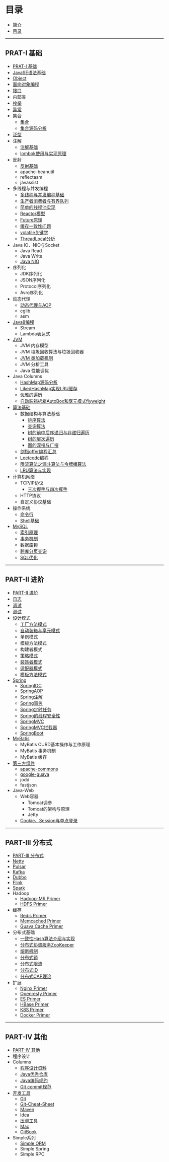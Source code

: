 # 目录

* [简介](README.md)
* [目录](CONTENT.md)


---


## PRAT-I 基础
* [PRAT-I 基础](part-1-base/README.md)
* [JavaSE语法基础](part-1-base/java-base/java-base-lang/java-lang.md)
* [Object](part-1-base/java-base/java-base-lang/java-object.md)
* [面向对象编程](part-1-base/java-base/java-base-lang/java-oop.md)
* [接口](part-1-base/java-base/java-base-interface/java-interface.md)
* [内部类](part-1-base/java-base/java-base-inner-class/java-inner-class.md)
* [枚举](part-1-base/java-base/java-base-enum/java-enum.md)
* [异常](part-1-base/java-base/java-base-exception/java-exception.md)
* 集合
    * [集合](part-1-base/java-base/java-base-collection/java-collection.md)
    * [集合源码分析](part-1-base/java-base/java-base-collection/java-collection-source-analysis.md)
* [泛型](part-1-base/java-base/java-base-generic/java-generic.md)
* 注解
    * [注解基础](part-1-base/java-base/java-base-annotation/java-annotation.md)
    * [lombok使用与实现原理](part-1-base/java-base/java-base-annotation/lombok使用与实现原理.md)
* 反射
    * [反射基础](part-1-base/java-base/java-base-reflect/java-reflect.md)
    * apache-beanutil
    * reflectasm
    * javassist
* 多线程与并发编程
    * [多线程与并发编程基础](part-1-base/java-base/java-base-multithread-concurrency/java-multithread-concurrency.md)
    * [生产者消费者与有界队列](part-1-base/java-base/java-base-multithread-concurrency/生产者消费者与有界队列.md)
    * [简单的线程池实现](part-1-base/java-base/java-base-multithread-concurrency/简单的线程池实现.md)
    * [Reactor模型](part-1-base/java-base/java-base-multithread-concurrency/Reactor模型.md)
    * [Future原理](part-1-base/java-base/java-base-multithread-concurrency/Future原理.md)
    * [缓存一致性问题](part-1-base/java-base/java-base-multithread-concurrency/缓存一致性.md)
    * [volatile关键字](part-1-base/java-base/java-base-multithread-concurrency/volatile关键字.md)
    * [ThreadLocal分析](part-1-base/java-base/java-base-multithread-concurrency/ThreadLocal分析.md)
* Java IO、NIO与Socket
    * Java Read
    * Java Write
    * [Java NIO](part-1-base/java-base/java-base-nio/java-nio.md)
* 序列化
    * JDK序列化
    * JSON序列化
    * Protocol序列化
    * Avro序列化
* 动态代理
    * [动态代理与AOP](part-1-base/java-base/java-base-proxy/动态代理与AOP.md)
    * cglib
    * asm
* [Java8编程](part-1-base/java8/README.md)
    * Stream
    * Lambda表达式
* [JVM](part-1-base/java-jvm/README.md)
    * JVM 内存模型
    * JVM 垃圾回收算法与垃圾回收器
    * [JVM 类加载机制](part-1-base/java-jvm/JVM类加载机制.md)
    * JVM 分析工具
    * Java 性能调优
* Java Columns
    * [HashMap源码分析](part-1-base/java-base/java-base-columns/HashMap源码分析.md)
    * [LikedHashMap实现LRU缓存](part-1-base/java-base/java-base-columns/LinkedHashMap实现LRU缓存.md)
    * [优雅的遍历](part-1-base/java-base/java-base-columns/优雅的遍历.md)
    * [自动装箱拆箱AutoBox和享元模式flyweight](part-1-base/java-base/java-base-columns/自动装箱拆箱AutoBox和享元模式flyweight.md)
* [算法基础](part-1-base/algorithm/algorithm.md)
    * 数据结构与算法基础
        * [排序算法](part-1-base/algorithm/classic-base/排序算法.md)
        * [查询算法](part-1-base/algorithm/classic-base/查询算法.md)
        * [树的前中后序递归与非递归遍历](part-1-base/algorithm/classic-base/树的递归与非递归遍历.md)
        * [树的层次遍历](part-1-base/algorithm/classic-base/树的层次遍历.md)
        * [图的深搜与广搜](part-1-base/algorithm/classic-base/图的深搜与广搜.md)
    * [剑指offer编程汇总](part-1-base/algorithm/剑指offer.md)
    * [Leetcode编程](part-1-base/algorithm/leetcode.md)
    * [限流算法之漏斗算法与令牌桶算法](part-1-base/algorithm/限流算法之漏斗算法与令牌桶算法.md)
    * [LRU算法与实现](part-1-base/algorithm/LRU算法与实现.md)    
* 计算机网络
    * TCP/IP协议
        * [三次握手与四次挥手](part-1-base/network/三次握手与四次挥手.md)
    * HTTP协议
    * 自定义协议基础
* 操作系统
    * [命令行](part-1-base/linux/linux-command-list.md)
    * [Shell基础](part-1-base/linux/bash-cheat-sheet.md)
* [MySQL](part-1-base/mysql/README.md)
    * [索引原理](part-1-base/mysql/索引原理.md)
    * [事务机制](part-1-base/mysql/事务机制.md)
    * [数据库锁](part-1-base/mysql/数据库锁.md)
    * [跨库分页查询](part-1-base/mysql/跨库分页查询.md)
    * [SQL优化](part-1-base/mysql/SQL优化.md)


---


## PART-II 进阶
* [PART-II 进阶](part-2-advanced/README.md)
* [日志](part-2-advanced/log/log.md)
* [调试](part-2-advanced/debug/debug.md)
* [测试](part-2-advanced/test/TEST.md)  
* [设计模式](part-2-advanced/design-pattern/design-pattern.md)
    * [工厂方法模式](part-2-advanced/design-pattern/工厂方法模式.md)
    * [自动装箱与享元模式](part-2-advanced/design-pattern/自动装箱与享元模式.md)
    * 单例模式
    * 模板方法模式
    * 构建者模式
    * [策略模式](part-2-advanced/design-pattern/策略模式.md)
    * [装饰者模式](part-2-advanced/design-pattern/装饰者模式.md)
    * [适配器模式](part-2-advanced/design-pattern/适配器模式.md)
    * [模板方法模式](part-2-advanced/design-pattern/模板方法模式.md)
* [Spring](part-2-advanced/spring/spring.md)
    * [SpringIOC](part-2-advanced/spring/spring-core-ioc.md)
    * [SpringAOP](part-2-advanced/spring/spring-core-aop.md)
    * [Spring注解](part-2-advanced/spring/spring-annotations.md)
    * [Spring事务](part-2-advanced/spring/spring-transaction.md)
    * [Spring定时任务](part-2-advanced/spring/spring-task-schedule.md)
    * [Spring的线程安全性](part-2-advanced/spring/spring-thread-safety.md)
    * [SpringMVC](part-2-advanced/spring/springmvc.md)
    * [SpringMVC拦截器](part-2-advanced/spring/springmvc-interceptor.md)
    * [SpringBoot](part-2-advanced/spring/springboot.md)
* [MyBatis](part-2-advanced/mybatis/mybatis.md)
    * MyBatis CURD基本操作与工作原理
    * MyBatis 事务机制
    * MyBatis 缓存
* [第三方组件](part-2-advanced/3rd-component/README.md)
    * [apache-commons](part-2-advanced/3rd-component/apache-commons/apache-commons.md)
    * [google-guava](part-2-advanced/3rd-component/google-guava/google-guava.md)
    * jodd
    * fastjson
* Java-Web
    * Web容器
        * Tomcat调参
        * Tomcat的架构与原理
        * Jetty
    * [Cookie、Session与单点登录](part-2-advanced/java-web/Cookie与Session.md)
    
   
---


## PART-III 分布式
* [PART-III 分布式](part-3-distribution-base/README.md)
* [Netty](part-3-distribution-base/netty/netty-primer.md)
* [Pulsar](part-3-distribution-base/pulsar/pulsar-primer.md)
* [Kafka](part-3-distribution-base/kafka/kafka-primer.md)
* [Dubbo](part-3-distribution-base/dubbo/dubbo-primer.md)
* [Flink](part-3-distribution-base/flink/flink-primer.md)
* [Spark](part-3-distribution-base/spark/spark-primer.md)
* Hadoop
    * [Hadoop-MR Primer](part-3-distribution-base/hadoop/hadoop-mr-primer.md)
    * [HDFS Primer](part-3-distribution-base/hadoop/hdfs-primer.md)
* 缓存
    * [Redis Primer](part-3-distribution-base/cache/redis-primer.md)
    * [Memcached Primer](part-3-distribution-base/cache/memcached-primer.md)
    * [Guava Cache Primer](part-3-distribution-base/cache/guava-cache.md)
* 分布式基础
    * [一致性Hash算法介绍与实现](part-3-distribution-base/distribution-base/一致性Hash算法介绍与实现.md)
    * [分布式协调服务ZooKeeper](part-3-distribution-base/distribution-base/分布式协调服务ZooKeeper.md)    
    * [熔断机制](part-3-distribution-base/distribution-base/熔断机制.md)    
    * [分布式锁](part-3-distribution-base/distribution-base/分布式锁.md)    
    * [分布式限流](part-3-distribution-base/distribution-base/分布式限流.md)    
    * [分布式ID](part-3-distribution-base/distribution-base/分布式ID.md)    
    * [分布式CAP理论](part-3-distribution-base/distribution-base/分布式CAP理论.md)    
* 扩展
    * [Nginx Primer](part-3-distribution-base/primer/nginx-primer.md)
    * [Openresty Primer](part-3-distribution-base/primer/openresty-primer.md)
    * [ES Primer](part-3-distribution-base/primer/es-primer.md)
    * [HBase Primer](part-3-distribution-base/primer/hbase-primer.md)
    * [K8S Primer](part-3-distribution-base/primer/kubernetes-primer.md)
    * [Docker Primer](part-3-distribution-base/primer/docker-primer.md) 


---
 

## PART-IV 其他
* [PART-IV 其他](part-4-other/README.md) 
* 程序设计  
* Columns
    * [程序设计资料](part-4-other/columns/awesome-book.md)
    * [Java优秀仓库](part-4-other/columns/awesome-github.md)
    * [Java编码规约](part-4-other/columns/awesome-coding-style-guide.md)   
    * [Git commit规范](part-4-other/columns/git-commit-guide.md)
* [开发工具](part-4-other/effective-tool/awesome-dev-tool.md)
    * [Git](part-4-other/effective-tool/git-usage.md)
    * [Git-Cheat-Sheet](part-4-other/effective-tool/git-cheat-sheet.md)
    * [Maven](part-4-other/effective-tool/maven-usage.md)
    * [Idea](part-4-other/effective-tool/idea-usage.md)
    * [压测工具](part-4-other/effective-tool/wrk-benchmark-usage.md)
    * [Mac](part-4-other/effective-tool/mac-usage.md)
    * [GitBook](part-4-other/effective-tool/gitbook-usage.md)
* Simple系列
    * [Simple ORM](part-4-other/simple/simple-orm.md)
    * Simple Spring
    * Simple RPC
  
    
    
    
    
    
    
    
    
    
    
    
    
    
    
    
    
    
    
    
    
    
    
    
    
    
    
    
    
    
    
    
    
    
    
    
    
    
    

